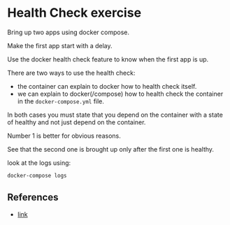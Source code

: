 # Health Check exercise

Bring up two apps using docker compose.

Make the first app start with a delay.

Use the docker health check feature to know when the first app is up.

There are two ways to use the health check:
* the container can explain to docker how to health check itself.
* we can explain to docker(/compose) how to health check the container in the `docker-compose.yml` file.

In both cases you must state that you depend on the container with a state of healthy and not just depend
on the container.

Number 1 is better for obvious reasons.

See that the second one is brought up only after the first one is healthy.

look at the logs using:

```bash
docker-compose logs
```

## References
- [link](https://docs.docker.com/reference/dockerfile/#healthcheck)
